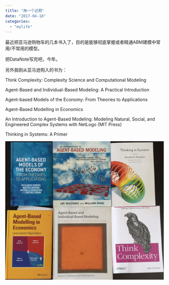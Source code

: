 ```yaml
---
title: "再一个近期"
date: "2017-04-18"
categories: 
  - "mylife"
---
```


最近把亚马逊购物车的几本书入了，目的是能够彻底掌握或者精通ABM建模中常用/不常用的模型。

把DataNote写完吧，今年。

另外我刚从亚马逊购入的书为：

Think Complexity: Complexity Science and Computational Modeling

Agent-Based and Individual-Based Modeling: A Practical Introduction

Agent-based Models of the Economy: From Theories to Applications

Agent-Based Modelling in Economics

An Introduction to Agent-Based Modeling: Modeling Natural, Social, and Engineered Complex Systems with NetLogo (MIT Press)

Thinking in Systems: A Primer

[![](/blog/images/微信图片_20170428103848-1024x891.jpg)](https://blog.lofyer.org/wp-content/uploads/微信图片_20170428103848.jpg)
